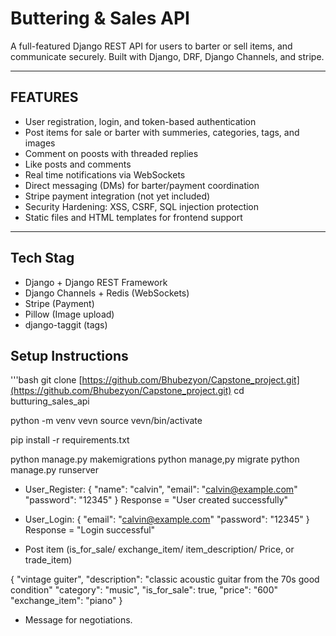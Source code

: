 # Buttering & Sales API

A full-featured Django REST API for users to barter or sell items, and communicate securely. Built with Django, DRF, Django Channels, and stripe.

---

## FEATURES

- User registration, login, and token-based authentication
- Post items for sale or barter with summeries, categories, tags, and images
- Comment on poosts with threaded replies
- Like posts and comments
- Real time notifications via WebSockets
- Direct messaging (DMs) for barter/payment coordination
- Stripe payment integration (not yet included)
- Security Hardening: XSS, CSRF, SQL injection protection
- Static files and HTML templates for frontend support

---

## Tech Stag

- Django + Django REST Framework
- Django Channels + Redis (WebSockets)
- Stripe (Payment)
- Pillow (Image upload)
- django-taggit (tags)

## Setup Instructions

'''bash
git clone [https://github.com/Bhubezyon/Capstone_project.git](https://github.com/Bhubezyon/Capstone_project.git)
cd butturing_sales_api

python -m venv vevn
source vevn/bin/activate

pip install -r requirements.txt

python manage.py makemigrations
python manage,py migrate
python manage.py runserver

- User_Register:
{
    "name": "calvin",
    "email": "calvin@example.com"
    "password": "12345"
}
Response = "User created successfully"

- User_Login:
{
    "email": "calvin@example.com"
    "password": "12345"
}
Response = "Login successful"

- Post item (is_for_sale/ exchange_item/ item_description/ Price, or trade_item)

{
    "vintage guiter",
    "description": "classic acoustic guitar from the 70s good condition"
    "category": "music",
    "is_for_sale": true,
    "price": "600"
    "exchange_item": "piano"
}

- Message for negotiations.
